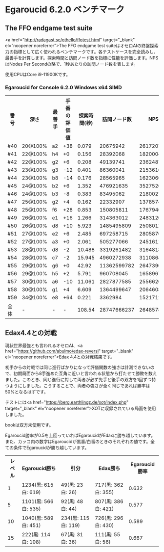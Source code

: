 # Egaroucid 6.2.0 ベンチマーク

## The FFO endgame test suite

<a href="http://radagast.se/othello/ffotest.html" target="_blank" el=”noopener noreferrer”>The FFO endgame test suite</a>はオセロAIの終盤探索力の指標として広く使われるベンチマークです。各テストケースを完全読みし、最善手を計算します。探索時間と訪問ノード数を指標に性能を評価します。NPSはNodes Per Secondの略で、1秒あたりの訪問ノード数を表します。

使用CPUはCore i9-11900Kです。

### Egaroucid for Console 6.2.0 Windows x64 SIMD

<div class="table_wrapper"><table>
<tr>
<th>番号</th>
<th>深さ</th>
<th>最善手</th>
<th>手番の評価値</th>
<th>探索時間(秒)</th>
<th>訪問ノード数</th>
<th>NPS</th>
</tr>
<tr>
<td>#40</td>
<td>20@100%</td>
<td>a2</td>
<td>+38</td>
<td>0.079</td>
<td>20675942</td>
<td>261720784</td>
</tr>
<tr>
<td>#41</td>
<td>22@100%</td>
<td>h4</td>
<td>+0</td>
<td>0.156</td>
<td>28392068</td>
<td>182000435</td>
</tr>
<tr>
<td>#42</td>
<td>22@100%</td>
<td>g2</td>
<td>+6</td>
<td>0.208</td>
<td>49139741</td>
<td>236248754</td>
</tr>
<tr>
<td>#43</td>
<td>23@100%</td>
<td>g3</td>
<td>-12</td>
<td>0.401</td>
<td>86360041</td>
<td>215361698</td>
</tr>
<tr>
<td>#44</td>
<td>23@100%</td>
<td>b8</td>
<td>-14</td>
<td>0.176</td>
<td>28565965</td>
<td>162306619</td>
</tr>
<tr>
<td>#45</td>
<td>24@100%</td>
<td>b2</td>
<td>+6</td>
<td>1.352</td>
<td>476921635</td>
<td>352752688</td>
</tr>
<tr>
<td>#46</td>
<td>24@100%</td>
<td>b3</td>
<td>-8</td>
<td>0.383</td>
<td>83495062</td>
<td>218002772</td>
</tr>
<tr>
<td>#47</td>
<td>25@100%</td>
<td>g2</td>
<td>+4</td>
<td>0.162</td>
<td>22332907</td>
<td>137857450</td>
</tr>
<tr>
<td>#48</td>
<td>25@100%</td>
<td>f6</td>
<td>+28</td>
<td>0.853</td>
<td>150805811</td>
<td>176794620</td>
</tr>
<tr>
<td>#49</td>
<td>26@100%</td>
<td>e1</td>
<td>+16</td>
<td>1.266</td>
<td>314363012</td>
<td>248312015</td>
</tr>
<tr>
<td>#50</td>
<td>26@100%</td>
<td>d8</td>
<td>+10</td>
<td>5.923</td>
<td>1485495809</td>
<td>250801250</td>
</tr>
<tr>
<td>#51</td>
<td>27@100%</td>
<td>e2</td>
<td>+6</td>
<td>2.485</td>
<td>697258715</td>
<td>280587008</td>
</tr>
<tr>
<td>#52</td>
<td>27@100%</td>
<td>a3</td>
<td>+0</td>
<td>2.061</td>
<td>505277066</td>
<td>245161118</td>
</tr>
<tr>
<td>#53</td>
<td>28@100%</td>
<td>d8</td>
<td>-2</td>
<td>10.488</td>
<td>3319261482</td>
<td>316481834</td>
</tr>
<tr>
<td>#54</td>
<td>28@100%</td>
<td>c7</td>
<td>-2</td>
<td>15.945</td>
<td>4960272938</td>
<td>311086418</td>
</tr>
<tr>
<td>#55</td>
<td>29@100%</td>
<td>g6</td>
<td>+0</td>
<td>42.92</td>
<td>11362599782</td>
<td>264739044</td>
</tr>
<tr>
<td>#56</td>
<td>29@100%</td>
<td>h5</td>
<td>+2</td>
<td>5.791</td>
<td>960708045</td>
<td>165896744</td>
</tr>
<tr>
<td>#57</td>
<td>30@100%</td>
<td>a6</td>
<td>-10</td>
<td>11.061</td>
<td>2827877585</td>
<td>255662018</td>
</tr>
<tr>
<td>#58</td>
<td>30@100%</td>
<td>g1</td>
<td>+4</td>
<td>6.609</td>
<td>1364499647</td>
<td>206460833</td>
</tr>
<tr>
<td>#59</td>
<td>34@100%</td>
<td>e8</td>
<td>+64</td>
<td>0.221</td>
<td>3362984</td>
<td>15217122</td>
</tr>
<tr>
<td>全体</td>
<td>-</td>
<td>-</td>
<td>-</td>
<td>108.54</td>
<td>28747666237</td>
<td>264857806</td>
</tr>
    </table></div>








## Edax4.4との対戦

現状世界最強とも言われるオセロAI、<a href="https://github.com/abulmo/edax-reversi" target="_blank" el=”noopener noreferrer”>Edax 4.4</a>との対戦結果です。

初手からの対戦では同じ進行ばかりになって評価関数の強さは計測できないので、初期局面から8手進めた互角に近いと言われる状態から打たせて勝敗を数えました。このとき、同じ進行に対して両者が必ず先手と後手の双方を1回ずつ持つようにしました。こうすることで、両者の強さが全く同じであれば勝率は50%となるはずです。

テストには<a href="https://berg.earthlingz.de/xot/index.php" target="_blank" el=”noopener noreferrer”>XOT</a>に収録されている局面を使用しました。

bookは双方未使用です。

Egaroucid勝率が0.5を上回っていればEgaroucidがEdaxに勝ち越しています。また、カッコ内の数字はEgaroucidが黒番/白番のときのそれぞれの値です。全ての条件でEgaroucidが勝ち越しています。

<div class="table_wrapper"><table>
<tr>
<th>レベル</th>
<th>Egaroucid勝ち</th>
<th>引分</th>
<th>Edax勝ち</th>
<th>Egaroucid勝率</th>
</tr>
<tr>
<td>1</td>
<td>1234(黒: 615 白: 619)</td>
<td>49(黒: 23 白: 26)</td>
<td>717(黒: 362 白: 355)</td>
<td>0.632</td>
</tr>
<tr>
<td>5</td>
<td>1101(黒: 566 白: 535)</td>
<td>92(黒: 48 白: 44)</td>
<td>807(黒: 386 白: 421)</td>
<td>0.577</td>
</tr>
<tr>
<td>10</td>
<td>1040(黒: 589 白: 451)</td>
<td>234(黒: 115 白: 119)</td>
<td>726(黒: 296 白: 430)</td>
<td>0.589</td>
</tr>
<tr>
<td>15</td>
<td>222(黒: 114 白: 108)</td>
<td>67(黒: 31 白: 36)</td>
<td>111(黒: 55 白: 56)</td>
<td>0.667</td>
</tr>
    </table></div>
